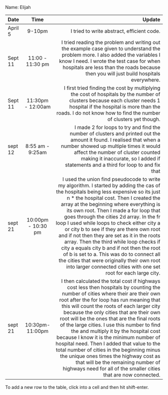 Name: Elijah

| Date    |        Time        |                                                                                                                                                                                                                                                                                                                                                                                                                                                                                                                                                                                                                                                                                                               Update |
|:--------|:------------------:|---------------------------------------------------------------------------------------------------------------------------------------------------------------------------------------------------------------------------------------------------------------------------------------------------------------------------------------------------------------------------------------------------------------------------------------------------------------------------------------------------------------------------------------------------------------------------------------------------------------------------------------------------------------------------------------------------------------------:|
| April 5 |       9-10pm       |                                                                                                                                                                                                                                                                                                                                                                                                                                                                                                                                                                                                                                                                           I tried to write abstract, efficient code. |
| Sept 11 |  11:00 - 11:30 pm  |                                                                                                                                                                                                                                                                                                                                                                                                                                                 I tried reading the problem and writing out the example case given to understand the problem more. I also added the variables I know I need. I wrote the test case for when hospitals are less than the roads because then you will just build hospitals everywhere. |
| Sept 11 | 11:30pm - 12:00am  |                                                                                                                                                                                                                                                                                                                                                                                                                                                                             I first tried finding the cost by multiplying the cost of hospitals by the number of clusters because each cluster needs 1 hospital if the hospital is more than the roads. I do not know how to find the number of clusters yet though. | 
| sept 12 |  8:55 am - 9:25am  |                                                                                                                                                                                                                                                                                                                                                                                                                              I made 2 for loops to try and find the number of clusters and printed out the amount it found. I realised that when a number showed up multiple times it would affect the number of cluster counted making it inaccurate, so I added if statements and a third for loop to and fix that |
| sept 21 | 10:00pm - 10:30 pm | I used the union find pseudocode to write my algorithm. I started by adding the cas of the hospitals being less expensive so its just n * the hospital cost. Then I created the array at the beginning where everything is its own root. Then I made a for loop that goes through the cities 2d array. In the fr loop I used while loops to check either city a or city b to see if they are there own root and if not then they are set as it in the roots array. Then the third while loop checks if city a equals city b and if not then the root of b is set to a. This was do to connect all the cities that were originally their own root into larger connected cities with one set root for each large city. |
| sept 21 |  10:30pm- 11:00pm  |              I then calculated the total cost if highways cost less then hospitals by counting the number of cities where their are their own root after the for loop has run meaning that this will count the roots of each larger city because the only cities that are their own root will be the ones that are the final roots of the large cities. I use this number to find the and multiply it by the hospital cost because I know it is the minimum number of hospital need. Then I added that value to the total number of cities in the beginning minus the unique ones times the highway cost as that will be the remaining number of highways need for all of the smaller cities that are now connected. |
    
To add a new row to the table, click into a cell and then hit shift-enter.